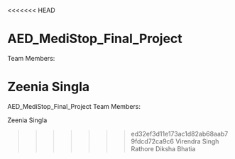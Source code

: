 <<<<<<< HEAD
# AED_MediStop_Final_Project

Team Members:

Zeenia Singla
=======
AED_MediStop_Final_Project
Team Members:

Zeenia Singla 
>>>>>>> ed32ef3d11e173ac1d82ab68aab79fdcd72ca9c6
Virendra Singh Rathore
Diksha Bhatia
